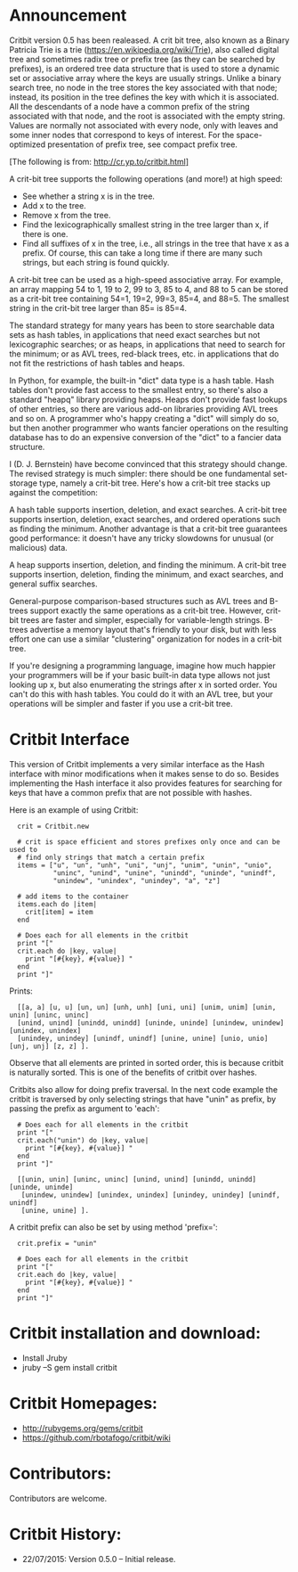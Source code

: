 Announcement
============

Critbit version 0.5 has been realeased.  A crit bit tree, also known as a Binary Patricia
Trie is a trie (https://en.wikipedia.org/wiki/Trie), also called digital tree and sometimes
radix tree or prefix tree (as they
can be searched by prefixes), is an ordered tree data structure that is used to store a
dynamic set or associative array where the keys are usually strings. Unlike a binary search
tree, no node in the tree stores the key associated with that node; instead, its position
in the tree defines the key with which it is associated. All the descendants of a node have
a common prefix of the string associated with that node, and the root is associated with
the empty string. Values are normally not associated with every node, only with leaves and
some inner nodes that correspond to keys of interest. For the space-optimized presentation
of prefix tree, see compact prefix tree.

[The following is from: http://cr.yp.to/critbit.html]

A crit-bit tree supports the following operations (and more!) at high speed:

  + See whether a string x is in the tree.
  + Add x to the tree.
  + Remove x from the tree.
  + Find the lexicographically smallest string in the tree larger than x, if there is one.
  + Find all suffixes of x in the tree, i.e., all strings in the tree that have x as a prefix. Of course, this can take a long time if there are many such strings, but each string is found quickly.
  
A crit-bit tree can be used as a high-speed associative array. For example, an array mapping
54 to 1, 19 to 2, 99 to 3, 85 to 4, and 88 to 5 can be stored as a crit-bit tree containing
54=1, 19=2, 99=3, 85=4, and 88=5. The smallest string in the crit-bit tree larger than 85= is
85=4.

The standard strategy for many years has been to store searchable data sets as hash tables,
in applications that need exact searches but not lexicographic searches; or as heaps, in
applications that need to search for the minimum; or as AVL trees, red-black trees, etc. in
applications that do not fit the restrictions of hash tables and heaps.

In Python, for example, the built-in "dict" data type is a hash table. Hash tables don't
provide fast access to the smallest entry, so there's also a standard "heapq" library
providing heaps. Heaps don't provide fast lookups of other entries, so there are various
add-on libraries providing AVL trees and so on. A programmer who's happy creating a "dict"
will simply do so, but then another programmer who wants fancier operations on the resulting
database has to do an expensive conversion of the "dict" to a fancier data structure.

I (D. J. Bernstein) have become convinced that this strategy should change. The revised
strategy is much simpler: there should be one fundamental set-storage type, namely a crit-bit
tree. Here's how a crit-bit tree stacks up against the competition:

A hash table supports insertion, deletion, and exact searches. A crit-bit tree supports
insertion, deletion, exact searches, and ordered operations such as finding the minimum.
Another advantage is that a crit-bit tree guarantees good performance: it doesn't have any
tricky slowdowns for unusual (or malicious) data.

A heap supports insertion, deletion, and finding the minimum. A crit-bit tree supports
insertion, deletion, finding the minimum, and exact searches, and general suffix searches.

General-purpose comparison-based structures such as AVL trees and B-trees support exactly the
same operations as a crit-bit tree. However, crit-bit trees are faster and simpler, especially
for variable-length strings. B-trees advertise a memory layout that's friendly to your disk,
but with less effort one can use a similar "clustering" organization for nodes in a crit-bit
tree.

If you're designing a programming language, imagine how much happier your programmers will be
if your basic built-in data type allows not just looking up x, but also enumerating the
strings after x in sorted order. You can't do this with hash tables. You could do it with an
AVL tree, but your operations will be simpler and faster if you use a crit-bit tree.

Critbit Interface
=================

This version of Critbit implements a very similar interface as the Hash interface with minor
modifications when it makes sense to do so.  Besides implementing the Hash interface it also
provides features for searching for keys that have a common prefix that are not possible
with hashes.

Here is an example of using Critbit:

      crit = Critbit.new

      # crit is space efficient and stores prefixes only once and can be used to
      # find only strings that match a certain prefix
      items = ["u", "un", "unh", "uni", "unj", "unim", "unin", "unio",
               "uninc", "unind", "unine", "unindd", "uninde", "unindf",
               "unindew", "unindex", "unindey", "a", "z"]

      # add items to the container
      items.each do |item|
        crit[item] = item
      end

      # Does each for all elements in the critbit
      print "["
      crit.each do |key, value|
        print "[#{key}, #{value}] "
      end
      print "]"

Prints:

      [[a, a] [u, u] [un, un] [unh, unh] [uni, uni] [unim, unim] [unin, unin] [uninc, uninc]
      [unind, unind] [unindd, unindd] [uninde, uninde] [unindew, unindew] [unindex, unindex]
      [unindey, unindey] [unindf, unindf] [unine, unine] [unio, unio] [unj, unj] [z, z] ].

Observe that all elements are printed in sorted order, this is because critbit is
naturally sorted.  This is one of the benefits of critbit over hashes.

Critbits also allow for doing prefix traversal. In the next code example the critbit is
traversed by only selecting strings that have "unin" as prefix, by passing the prefix as
argument to 'each':

      # Does each for all elements in the critbit
      print "["
      crit.each("unin") do |key, value|
        print "[#{key}, #{value}] "
      end
      print "]"

      [[unin, unin] [uninc, uninc] [unind, unind] [unindd, unindd] [uninde, uninde]
       [unindew, unindew] [unindex, unindex] [unindey, unindey] [unindf, unindf]
       [unine, unine] ].

A critbit prefix can also be set by using method 'prefix=':

      crit.prefix = "unin"

      # Does each for all elements in the critbit
      print "["
      crit.each do |key, value|
        print "[#{key}, #{value}] "
      end
      print "]"


Critbit installation and download:
==================================

  + Install Jruby
  + jruby –S gem install critbit

Critbit Homepages:
==================

  + http://rubygems.org/gems/critbit
  + https://github.com/rbotafogo/critbit/wiki

Contributors:
=============

Contributors are welcome.

Critbit History:
================

  + 22/07/2015: Version 0.5.0 – Initial release.

